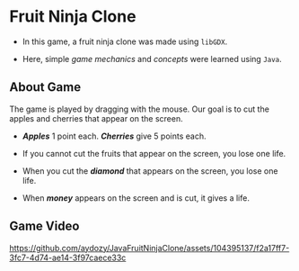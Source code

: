 # Fruit Ninja Clone

- In this game, a fruit ninja clone was made using `libGDX`.

- Here, simple *game mechanics* and *concepts* were learned using `Java`.

## About Game

The game is played by dragging with the mouse. Our goal is to cut the apples and cherries that appear on the screen.

- ***Apples*** 1 point each. ***Cherries*** give 5 points each.

- If you cannot cut the fruits that appear on the screen, you lose one life.

- When you cut the ***diamond*** that appears on the screen, you lose one life.

- When ***money*** appears on the screen and is cut, it gives a life.

## Game Video

https://github.com/aydozy/JavaFruitNinjaClone/assets/104395137/f2a17ff7-3fc7-4d74-ae14-3f97caece33c 


